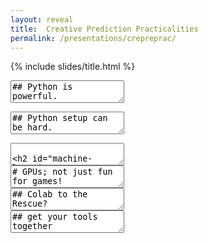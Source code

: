 ```yaml
---
layout: reveal
title:  Creative Prediction Practicalities
permalink: /presentations/crepreprac/
---
```


{% include slides/title.html %}

<section data-markdown>
<textarea data-template>
## Python is powerful.

![](https://imgs.xkcd.com/comics/python.png)

We can all be Python superheroes! <!-- .element: class="fragment" -->
</textarea>
</section>

<section data-markdown>
<textarea data-template>
## Python setup can be hard.

![](https://imgs.xkcd.com/comics/python_environment.png)

(Sorry) <!-- .element: class="fragment" -->
</textarea>
</section>

<section data-markdown>
<textarea data-template>

## Machine Learning Systems

![Test computers]({{site.baseurl}}/assets/imps/imps-test-computers.jpg)

</textarea>
</section>

<section data-markdown data-background-opacity="0.8" data-background-color="#000000" data-background="{{site.baseurl}}/assets/intro/gpu-rtx.jpg">
<textarea data-template>
# GPUs; not just fun for games!
</textarea>
</section>

<section data-markdown>
<textarea data-template>
## Colab to the Rescue?

![]({{site.baseurl}}/assets/colab.png)

</textarea>
</section>

<!-- <section data-markdown> -->
<!-- <textarea data-template> -->
<!-- ## On Premises: Workstations -->

<!-- <img align="right" width="25%" src="{{site.baseurl}}/assets/dl-on-cloud/workstation.jpg"> -->

<!-- - Workstations (15-50KNOK) -->
<!-- - Pro: fun to play with -->
<!-- - Pro: good for small number of users -->
<!-- - Pro: one-time cost -->
<!-- - Con: not practical for many users -->
<!-- - Con: have to keep setting up eduroam -->
<!-- - Con: I don't like sharing? -->
<!-- </textarea> -->
<!-- </section> -->

<!-- <section data-markdown> -->
<!-- <textarea data-template> -->
<!-- ## Infrastructure-as-a-Service -->

<!-- <img align="right" width="25%" src="{{site.baseurl}}/assets/dl-on-cloud/cloud-server.png"> -->

<!-- - Virtual servers -->
<!-- - Set up server, access via Linux shell -->
<!-- - Amazon Web Services (AWS) -->
<!-- - Google Cloud Platform (GCP) -->
<!-- - DigitalOcean (DO) -->
<!-- - [UH Cloud](http://www.uh-iaas.no) (UiO) -->
<!-- </textarea> -->
<!-- </section> -->

<!-- <section data-markdown> -->
<!-- <textarea data-template> -->
<!-- ## Platform-as-a-Service -->
        
<!-- <img align="right" width="25%" src="{{site.baseurl}}/assets/dl-on-cloud/cloud-dashboard.png"> -->

<!-- - Google Cloud Kubenetes Engine -->
<!-- - Deploy "Containerised" application to servers. -->
<!-- - ([Deploy DL to Kubernetes](https://medium.com/analytics-vidhya/deploy-your-first-deep-learning-model-on-kubernetes-with-python-keras-flask-and-docker-575dc07d9e76)) -->
<!-- - [Sigma2](https://www.sigma2.no) (UiO) -->
<!-- </textarea> -->
<!-- </section> -->

<section data-markdown>
<textarea data-template>
## get your tools together

Check out the [setup]({{site.baseurl}}/setup) page on [creativeprediction.xyz](https://creativeprediction.xyz).

[_Exercise_: Try out a Google Colab Notebook]({% include colab.html notebook="0-test-setup.ipynb" %})
</textarea>
</section>
